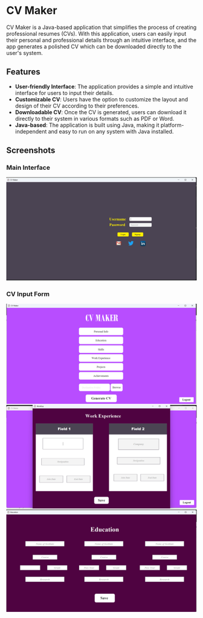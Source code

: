 # CV Maker

CV Maker is a Java-based application that simplifies the process of creating professional resumes (CVs). With this application, users can easily input their personal and professional details through an intuitive interface, and the app generates a polished CV which can be downloaded directly to the user's system.

## Features

- **User-friendly Interface**: The application provides a simple and intuitive interface for users to input their details.
- **Customizable CV**: Users have the option to customize the layout and design of their CV according to their preferences.
- **Downloadable CV**: Once the CV is generated, users can download it directly to their system in various formats such as PDF or Word.
- **Java-based**: The application is built using Java, making it platform-independent and easy to run on any system with Java installed.

## Screenshots

### Main Interface
![Main Interface](images/2.png)

### CV Input Form
![CV Input Form](images/3.png)
![CV Input Form](images/1.png)
![CV Input Form](images/4.png)



